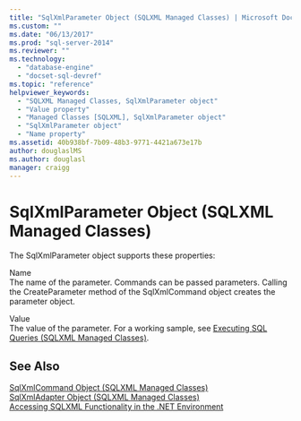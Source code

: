 ```yaml
---
title: "SqlXmlParameter Object (SQLXML Managed Classes) | Microsoft Docs"
ms.custom: ""
ms.date: "06/13/2017"
ms.prod: "sql-server-2014"
ms.reviewer: ""
ms.technology: 
  - "database-engine"
  - "docset-sql-devref"
ms.topic: "reference"
helpviewer_keywords: 
  - "SQLXML Managed Classes, SqlXmlParameter object"
  - "Value property"
  - "Managed Classes [SQLXML], SqlXmlParameter object"
  - "SqlXmlParameter object"
  - "Name property"
ms.assetid: 40b938bf-7b09-48b3-9771-4421a673e17b
author: douglaslMS
ms.author: douglasl
manager: craigg
---
```

# SqlXmlParameter Object (SQLXML Managed Classes)
  The SqlXmlParameter object supports these properties:  
  
 Name  
 The name of the parameter. Commands can be passed parameters. Calling the CreateParameter method of the SqlXmlCommand object creates the parameter object.  
  
 Value  
 The value of the parameter. For a working sample, see [Executing SQL Queries &#40;SQLXML Managed Classes&#41;](sqlxml-4-0-net-framework-support-managed-classes.md).  
  
## See Also  
 [SqlXmlCommand Object &#40;SQLXML Managed Classes&#41;](sqlxml-managed-classes-sqlxmlcommand-object.md)   
 [SqlXmlAdapter Object &#40;SQLXML Managed Classes&#41;](sqlxml-managed-classes-sqlxmladapter-object.md)   
 [Accessing SQLXML Functionality in the .NET Environment](accessing-sqlxml-functionality-in-the-net-environment.md)  
  
  
